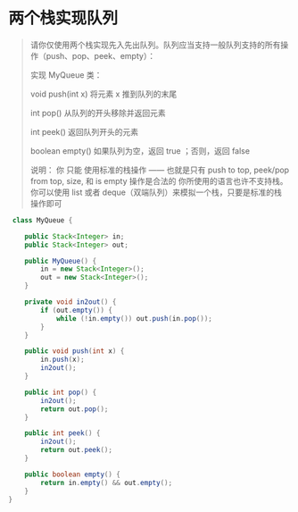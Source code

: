 # 两个栈实现队列
>请你仅使用两个栈实现先入先出队列。队列应当支持一般队列支持的所有操作（push、pop、peek、empty）：
>
>实现 MyQueue 类：
>
>void push(int x) 将元素 x 推到队列的末尾
>
>int pop() 从队列的开头移除并返回元素
>
>int peek() 返回队列开头的元素
>
>boolean empty() 如果队列为空，返回 true ；否则，返回 false
>
>说明：
>你 只能 使用标准的栈操作 —— 也就是只有 push to top, peek/pop from top, size, 和 is empty 操作是合法的
你所使用的语言也许不支持栈。你可以使用 list 或者 deque（双端队列）来模拟一个栈，只要是标准的栈操作即可

```java
 class MyQueue {

    public Stack<Integer> in;
    public Stack<Integer> out;

    public MyQueue() {
        in = new Stack<Integer>();
        out = new Stack<Integer>();
    }

    private void in2out() {
        if (out.empty()) {
            while (!in.empty()) out.push(in.pop());
        }
    }

    public void push(int x) {
        in.push(x);
        in2out();
    }

    public int pop() {
        in2out();
        return out.pop();
    }

    public int peek() {
        in2out();
        return out.peek();
    }

    public boolean empty() {
        return in.empty() && out.empty();
    }
}
```